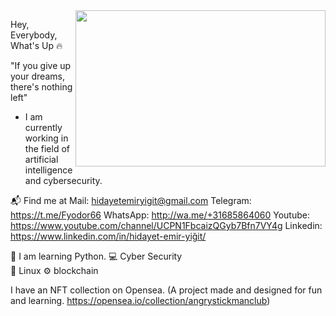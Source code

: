 <img src="https://media.giphy.com/media/3oEjHECc1GftirnHZm/giphy.gif" align="right" width="400" height="250">

Hey, Everybody, What's Up :fire:

"If you give up your dreams, there's nothing left"

- I am currently working in the field of artificial intelligence and cybersecurity.

📬 Find me at
Mail: hidayetemiryigit@gmail.com
Telegram: https://t.me/Fyodor66
WhatsApp: http://wa.me/+31685864060
Youtube: https://www.youtube.com/channel/UCPN1FbcaizQGyb7Bfn7VY4g
Linkedin: https://www.linkedin.com/in/hidayet-emir-yiğit/




🤔 I am learning Python.
💻 Cyber Security                                                          
🐧 Linux
⚙️ blockchain


I have an NFT collection on Opensea. (A project made and designed for fun and learning. https://opensea.io/collection/angrystickmanclub)


